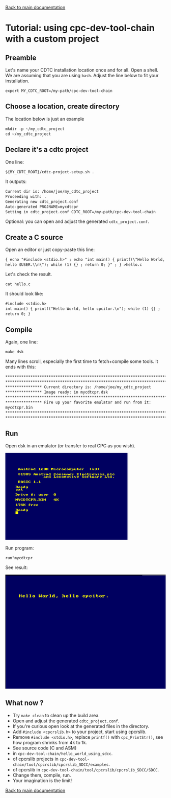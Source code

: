 [Back to main documentation](../README.md)

Tutorial: using cpc-dev-tool-chain with a custom project
==============================================

## Preamble

Let's name your CDTC installation location once and for all.
Open a shell. We are assuming that you are using `bash`.
Adjust the line below to fit your installation.

	export MY_CDTC_ROOT=/my-path/cpc-dev-tool-chain

## Choose a location, create directory

The location below is just an example

	mkdir -p ~/my_cdtc_project
	cd ~/my_cdtc_project

## Declare it's a cdtc project

One line:

	${MY_CDTC_ROOT}/cdtc-project-setup.sh .

It outputs:

    Current dir is: /home/joe/my_cdtc_project
    Proceeding with: .
    Generating new cdtc_project.conf
    Auto-generated PROJNAME=mycdtcpr
    Setting in cdtc_project.conf CDTC_ROOT=/my-path/cpc-dev-tool-chain

Optional: you can open and adjust the generated `cdtc_project.conf`.

## Create a C source

Open an editor or just copy-paste this line:

	{ echo "#include <stdio.h>" ; echo "int main() { printf(\"Hello World, hello $USER.\\n\"); while (1) {} ; return 0; }" ; } >hello.c

Let's check the result.

	cat hello.c

It should look like:

    #include <stdio.h>
    int main() { printf("Hello World, hello cpcitor.\n"); while (1) {} ; return 0; }

## Compile

Again, one line:

	make dsk

Many lines scroll, especially the first time to fetch+compile some tools.
It ends with this:

    ************************************************************************
    ************************************************************************
    **************** Current directory is: /home/joe/my_cdtc_project
    **************** Image ready: in mycdtcpr.dsk
    ************************************************************************
    **************** Fire up your favorite emulator and run from it: mycdtcpr.bin
    ************************************************************************
    ************************************************************************

## Run

Open dsk in an emulator (or transfer to real CPC as you wish).

![Cat](cdtc_hello_cat.png)

Run program:

	run"mycdtcpr

See result:

![Hello World!](cdtc_hello_works.png)

## What now ?

* Try `make clean` to clean up the build area.
* Open and adjust the generated `cdtc_project.conf`.
* If you're curious open look at the generated files in the directory.
* Add `#include <cpcrslib.h>` to your project, start using cpcrslib.
 * Remove `#include <stdio.h>`, replace `printf()` with `cpc_PrintStr()`, see how program shrinks from 4k to 1k.
* See source code (C and ASM)
 * in `cpc-dev-tool-chain/hello_world_using_sdcc`.
 * of cpcrslib projects in `cpc-dev-tool-chain/tool/cpcrslib/cpcrslib_SDCC/examples`.
 * of cpcrslib in `cpc-dev-tool-chain/tool/cpcrslib/cpcrslib_SDCC/SDCC`.
* Change them, compile, run.
* Your imagination is the limit!

[Back to main documentation](../README.md)
